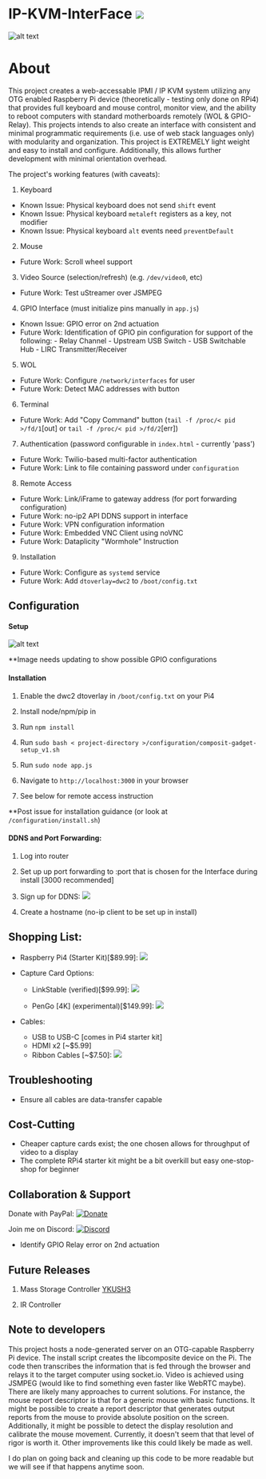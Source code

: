 # IP-KVM-InterFace ![](https://img.shields.io/badge/version-1.2.0-yellow.svg)

![alt text](https://github.com/SterlingButters/ip-kvm-interface/blob/master/Examples/Example.gif)

# About
This project creates a web-accessable IPMI / IP KVM system utilizing any OTG enabled
Raspberry Pi device (theoretically - testing only done on RPi4) that provides full keyboard and mouse control,
monitor view, and the ability to reboot computers with standard motherboards
remotely (WOL & GPIO-Relay). This projects intends to also create an interface with consistent
and minimal programmatic requirements (i.e. use of web stack languages only) with modularity and organization.
This project is EXTREMELY light weight and easy to install and configure. Additionally, this allows further
development with minimal orientation overhead.

The project's working features (with caveats):
1) Keyboard
  - Known Issue: Physical keyboard does not send `shift` event
  - Known Issue: Physical keyboard `metaleft` registers as a key, not modifier
  - Known Issue: Physical keyboard `alt` events need `preventDefault`
2) Mouse 
  - Future Work: Scroll wheel support
3) Video Source (selection/refresh) (e.g. `/dev/video0`, etc)
  - Future Work: Test uStreamer over JSMPEG
4) GPIO Interface (must initialize pins manually in `app.js`)
  - Known Issue: GPIO error on 2nd actuation  
  - Future Work: Identification of GPIO pin configuration for support of the following:
          - Relay Channel
          - Upstream USB Switch
          - USB Switchable Hub
          - LIRC Transmitter/Receiver
5) WOL
  - Future Work: Configure `/network/interfaces` for user
  - Future Work: Detect MAC addresses with button
6) Terminal
  - Future Work: Add "Copy Command" button (`tail -f /proc/< pid >/fd/1`[out] or `tail -f /proc/< pid >/fd/2`[err])
7) Authentication (password configurable in `index.html` - currently 'pass')
  - Future Work: Twilio-based multi-factor authentication 
  - Future Work: Link to file containing password under `configuration `
8) Remote Access
  - Future Work: Link/iFrame to gateway address (for port forwarding configuration)
  - Future Work: no-ip2 API DDNS support in interface
  - Future Work: VPN configuration information
  - Future Work: Embedded VNC Client using noVNC
  - Future Work: Dataplicity "Wormhole" Instruction
9) Installation
  - Future Work: Configure as `systemd` service
  - Future Work: Add `dtoverlay=dwc2` to `/boot/config.txt`
  
## Configuration
#### Setup
![alt text](https://github.com/SterlingButters/ip-kvm-interface/blob/dev/configuration/setup.png)

**Image needs updating to show possible GPIO configurations 

#### Installation 
1) Enable the dwc2 dtoverlay in `/boot/config.txt` on your Pi4

2) Install node/npm/pip in <project-directory>
  
3) Run `npm install`

4) Run `sudo bash < project-directory >/configuration/composit-gadget-setup_v1.sh`

5) Run `sudo node app.js`

6) Navigate to `http://localhost:3000` in your browser

7) See below for remote access instruction

**Post issue for installation guidance (or look at `/configuration/install.sh`)

#### DDNS and Port Forwarding:
1) Log into router

2) Set up up port forwarding to <RPi-ipAddress>:port that is chosen for the Interface during install
  [3000 recommended]

3) Sign up for DDNS: [![](https://img.shields.io/badge/No--IP-signup-ff69b4.svg)](https://www.noip.com)

4) Create a hostname (no-ip client to be set up in install)

## Shopping List:
  - Raspberry Pi4 (Starter Kit)[$89.99]:
  [![](https://img.shields.io/badge/amazon-buy-blue.svg)](https://www.amazon.com/CanaKit-Raspberry-4GB-Basic-Starter/dp/B07VYC6S56/ref=sr_1_1?keywords=rpi+4+starter+kit&qid=1574491331&s=electronics&sr=1-1)

  - Capture Card Options:
    - LinkStable (verified)[$99.99]:
    [![](https://img.shields.io/badge/amazon-buy-blue.svg)](https://www.amazon.com/LinkStable-Streaming-Recorder-Gameplayer-Compatible/dp/B073PXDKFR/ref=sr_1_3?s=electronics&ie=UTF8&qid=1539175400&sr=1-3&keywords=linkstable+capture+card)

    - PenGo [4K] (experimental)[$149.99]:
    [![](https://img.shields.io/badge/amazon-buy-blue.svg)](https://www.amazon.com/gp/product/B07BGXVGLS/ref=ox_sc_act_title_1?smid=A39P3WP927BTL5&psc=1)

  - Cables:
    - USB to USB-C [comes in Pi4 starter kit]
    - HDMI x2 [~$5.99]
    - Ribbon Cables [~$7.50]:
    [![](https://img.shields.io/badge/amazon-buy-blue.svg)](https://www.amazon.com/Kuman-Breadboard-Arduino-Raspberry-Multicolored/dp/B01BV3Z342/ref=sr_1_8_sspa?s=electronics&ie=UTF8&qid=1539227097&sr=1-8-spons&keywords=rpi+ribbon+cable+variety+pack&psc=1)

## Troubleshooting
- Ensure all cables are data-transfer capable

## Cost-Cutting
  - Cheaper capture cards exist; the one chosen allows for throughput of video to a display
  - The complete RPi4 starter kit might be a bit overkill but easy one-stop-shop for beginner

## Collaboration & Support
Donate with PayPal:
[![Donate](https://img.shields.io/badge/Donate-PayPal-green.svg)](https://paypal.me/sterlingbutters)

Join me on Discord:
[![Discord](https://img.shields.io/discord/102860784329052160.svg)](https://discord.gg/uSTr7DZ)

  - Identify GPIO Relay error on 2nd actuation

## Future Releases
1) Mass Storage Controller
[YKUSH3](https://www.yepkit.com/product/300110/YKUSH3)

2) IR Controller 

## Note to developers
This project hosts a node-generated server on an OTG-capable Raspberry Pi device. The install script creates the libcomposite device on the Pi. The code then transcribes the information that is fed through the browser and relays it to the target computer using socket.io. Video is achieved using JSMPEG (would like to find something even faster like WebRTC maybe). There are likely many approaches to current solutions. For instance, the mouse report descriptor is that for a generic mouse with basic functions. It might be possible to create a report descriptor that generates output reports from the mouse to provide absolute position on the screen. Additionally, it might be possible to detect the display resolution and calibrate the mouse movement. Currently, it doesn't seem that that level of rigor is worth it. Other improvements like this could likely be made as well.

I do plan on going back and cleaning up this code to be more readable but we will see if that happens anytime soon.
